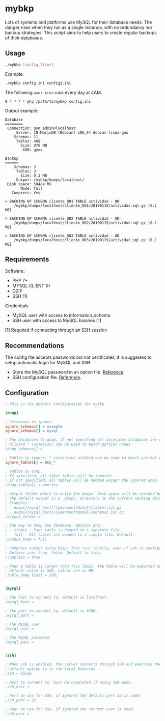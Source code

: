 # mybkp

Lots of systems and platforms use MySQL for their database needs.
The danger rises when they run as a single instance, with no redundancy nor backup strategies.
This script aims to help users to create regular backups of their databases.

## Usage

```sh
./mybkp [config_files]
```

Example:

```sh
./mybkp config.ini config2.ini
```

The following `user cron` runs every day at 4AM.

```cron
0 4 * * * php /path/to/mybkp config.ini
```

Output example:

```
Database
========
 Connection: gym_admin@localhost
     Server: 10-MariaDB (Debian) x86_64 debian-linux-gnu
    Schemas: 11
     Tables: 468
       Size: 876 MB
        SSH: gyms

Backup
======
    Schemas: 3
     Tables: 3
       Size: 0.3 MB
     Output: /mybkp/dumps/localhost/
 Disk space: 58484 MB
       Mode: full
   Compress: Yes

> BACKING UP SCHEMA cliente_001 TABLE actividad - OK
    /mybkp/dumps/localhost/cliente_001/20190119/actividad.sql.gz [0.1 MB]

> BACKING UP SCHEMA cliente_002 TABLE actividad - OK
    /mybkp/dumps/localhost/cliente_002/20190119/actividad.sql.gz [0.1 MB]

> BACKING UP SCHEMA cliente_003 TABLE actividad - OK
    /mybkp/dumps/localhost/cliente_003/20190119/actividad.sql.gz [0.1 MB]
```

## Requirements

Software:

* PHP 7+
* MYSQL CLIENT 5+
* GZIP
* SSH [1]

Credentials

* MySQL user with access to information_schema
* SSH user with access to MySQL binaries [1]

[1] Required if connecting through an SSH session

## Recommendations

The config file accepts passwords but not certificates, it is suggested to setup automatic login for MySQL and SSH.

* Store the MySQL password in an option file. [Reference](https://dev.mysql.com/doc/refman/8.0/en/password-security-user.html).
* SSH configuration file. [Reference](https://linux.die.net/man/1/ssh-copy-id).


## Configuration

```ini
; This is the default configuration for mybkp

[dump]

; Databases to ignore.
ignore_schemas[] = example
ignore_schemas[] = mysql

; The databases to dump. If not specified all accesible databases are dumped.
; Wilcard * (asterisk) can be used to match partial names
;dump_schemas[] =

; Tables to ignore. * (asterisk) wildard can be used to match partial names.
ignore_tables[] = bkp_*

; Tables to dump.
; If specified, all other tables will be ignored.
; If not specified, all tables will be dumped except the ignored ones.
;dump_tables[] = queries

; Output folder where to write the dumps. Disk space will be checked before dump.
; The default output is a _dumps_ directory in the current working directory (will be created if it doesn't exist).
; Examples: 
; - dumps/[mysql_host]/[yearmonthdate]/[table].sql.gz
; - dumps/[mysql_host]/[yearmonthdate]-[schema].sql.gz
;output_folder = 

; The way to dump the database. Options are:
; - single - Each table is dumped to a separate file.
; - full - All tables are dumped to a single file. Default.
;output_mode = full

; Compress output using Gzip. This runs locally, even if ssh is configured.
; Options are: true, false. Default is true.
;compress = true

; When a table is larger than this limit, the table will be exported separately.
; Default value is 500, values are in MB.
;table_dump_limit = 500;


[mysql]

; The host to connect to, default is localhost.
;mysql_host = 

; The port to connect to, default is 3306.
;mysql_port = 

; The MySQL user
;mysql_user = 

; The MySQL password.
;mysql_pass = 


[ssh]

; When ssh is enabled, the server connects through SSH and executes the MySQL binaries remotely.
; Default option is to run local binaries.
;ssh = false

; Host to connect to, must be completed if using SSH mode.
;ssh_host = 

; Port to use for SSH, if ignored the default port 22 is used.
;ssh_port = 22

; User to use for SSH, if ignored the current user is used.
;ssh_user = 
```
